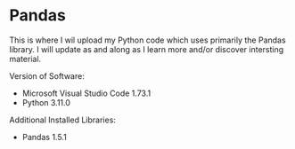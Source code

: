 # Pandas
This is where I wil upload my Python code which uses primarily the Pandas library.
I will update as and along as I learn more and/or discover intersting material.

Version of Software:
- Microsoft Visual Studio Code 1.73.1
- Python 3.11.0

Additional Installed Libraries:
- Pandas 1.5.1
